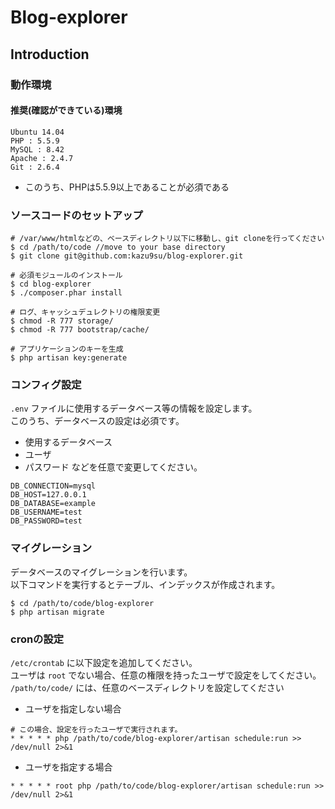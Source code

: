 # Blog-explorer

## Introduction

### 動作環境

#### 推奨(確認ができている)環境

```vim
Ubuntu 14.04
PHP : 5.5.9
MySQL : 8.42
Apache : 2.4.7
Git : 2.6.4
```

* このうち、PHPは5.5.9以上であることが必須である

### ソースコードのセットアップ

```shell
# /var/www/htmlなどの、ベースディレクトリ以下に移動し、git cloneを行ってください
$ cd /path/to/code //move to your base directory
$ git clone git@github.com:kazu9su/blog-explorer.git

# 必須モジュールのインストール
$ cd blog-explorer
$ ./composer.phar install

# ログ、キャッシュデュレクトリの権限変更
$ chmod -R 777 storage/
$ chmod -R 777 bootstrap/cache/

# アプリケーションのキーを生成
$ php artisan key:generate
```

### コンフィグ設定
` .env ` ファイルに使用するデータベース等の情報を設定します。  
このうち、データベースの設定は必須です。  
* 使用するデータベース
* ユーザ
* パスワード
などを任意で変更してください。

```vim
DB_CONNECTION=mysql
DB_HOST=127.0.0.1
DB_DATABASE=example
DB_USERNAME=test
DB_PASSWORD=test
```

### マイグレーション
データベースのマイグレーションを行います。  
以下コマンドを実行するとテーブル、インデックスが作成されます。

```shell
$ cd /path/to/code/blog-explorer
$ php artisan migrate
```

### cronの設定
`/etc/crontab` に以下設定を追加してください。  
ユーザは `root` でない場合、任意の権限を持ったユーザで設定をしてください。
`/path/to/code/` には、任意のベースディレクトリを設定してください

* ユーザを指定しない場合
```vim
# この場合、設定を行ったユーザで実行されます。
* * * * * php /path/to/code/blog-explorer/artisan schedule:run >> /dev/null 2>&1
```

* ユーザを指定する場合
```vim
* * * * * root php /path/to/code/blog-explorer/artisan schedule:run >> /dev/null 2>&1
```

